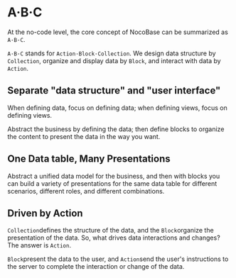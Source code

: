 # A·B·C

At the no-code level, the core concept of NocoBase can be summarized as `A·B·C`.

`A·B·C` stands for `Action·Block·Collection`. We design data structure by `Collection`, organize and display data by `Block`, and interact with data by `Action`.

## **Separate "data structure" and "user interface"**

When defining data, focus on defining data; when defining views, focus on defining views.

Abstract the business by defining the data; then define blocks to organize the content to present the data in the way you want.

## **One Data table, Many Presentations**

Abstract a unified data model for the business, and then with blocks you can build a variety of presentations for the same data table for different scenarios, different roles, and different combinations.

## **Driven by Action**

`Collection`defines the structure of the data, and the `Block`organize the presentation of the data. So, what drives data interactions and changes? The answer is `Action`.

`Block`present the data to the user, and `Action`send the user's instructions to the server to complete the interaction or change of the data.
